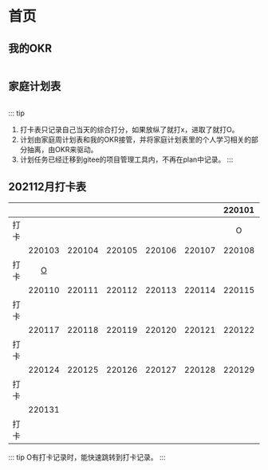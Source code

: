 # 首页

## 我的OKR
<p>
    <img :src="$withBase('/okr/okr-1211.png')" alt="">
</p>


## 家庭计划表
<p>
    <img :src="$withBase('/home/homeplan.png')" alt="">
</p>


::: tip
1. 打卡表只记录自己当天的综合打分，如果放纵了就打x，进取了就打O。
2. 计划由家庭周计划表和我的OKR接管，并将家庭计划表里的个人学习相关的部分抽离，由OKR来驱动。
3. 计划任务已经迁移到gitee的项目管理工具内，不再在plan中记录。
:::



## 202112月打卡表

|      |                                     |        |        |        |        | 220101 | 220102 |
| :--: | :---------------------------------: | :----: | :----: | :----: | :----: | :----: | :----: |
| 打卡 |                                     |        |        |        |        |   O    |   O    |
|      |               220103                | 220104 | 220105 | 220106 | 220107 | 220108 | 220109 |
| 打卡 | [O](./zh/2022/a01.html#_2022-01-03) |        |        |        |        |        |        |
|      |               220110                | 220111 | 220112 | 220113 | 220114 | 220115 | 220116 |
| 打卡 |                                     |        |        |        |        |        |        |
|      |               220117                | 220118 | 220119 | 220120 | 220121 | 220122 | 220123 |
| 打卡 |                                     |        |        |        |        |        |        |
|      |               220124                | 220125 | 220126 | 220127 | 220128 | 220129 | 220130 |
| 打卡 |                                     |        |        |        |        |        |        |
|      |               220131                |        |        |        |        |        |        |
| 打卡 |                                     |        |        |        |        |        |        |



::: tip
O有打卡记录时，能快速跳转到打卡记录。
:::
